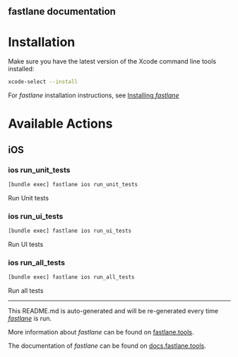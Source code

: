 fastlane documentation
----

# Installation

Make sure you have the latest version of the Xcode command line tools installed:

```sh
xcode-select --install
```

For _fastlane_ installation instructions, see [Installing _fastlane_](https://docs.fastlane.tools/#installing-fastlane)

# Available Actions

## iOS

### ios run_unit_tests

```sh
[bundle exec] fastlane ios run_unit_tests
```

Run Unit tests

### ios run_ui_tests

```sh
[bundle exec] fastlane ios run_ui_tests
```

Run UI tests

### ios run_all_tests

```sh
[bundle exec] fastlane ios run_all_tests
```

Run all tests

----

This README.md is auto-generated and will be re-generated every time [_fastlane_](https://fastlane.tools) is run.

More information about _fastlane_ can be found on [fastlane.tools](https://fastlane.tools).

The documentation of _fastlane_ can be found on [docs.fastlane.tools](https://docs.fastlane.tools).
